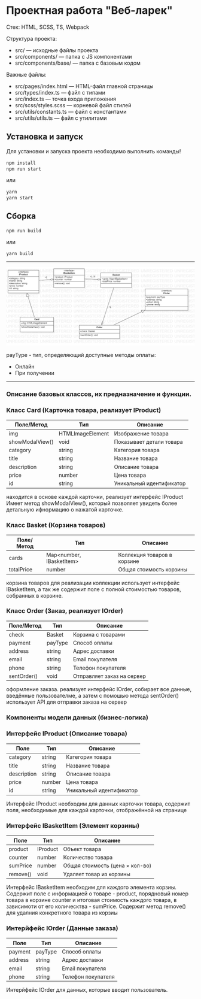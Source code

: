 # Проектная работа "Веб-ларек"

Стек: HTML, SCSS, TS, Webpack

Структура проекта:
- src/ — исходные файлы проекта
- src/components/ — папка с JS компонентами
- src/components/base/ — папка с базовым кодом

Важные файлы:
- src/pages/index.html — HTML-файл главной страницы
- src/types/index.ts — файл с типами
- src/index.ts — точка входа приложения
- src/scss/styles.scss — корневой файл стилей
- src/utils/constants.ts — файл с константами
- src/utils/utils.ts — файл с утилитами

## Установка и запуск
Для установки и запуска проекта необходимо выполнить команды!

```
npm install
npm run start
```

или

```
yarn
yarn start
```
## Сборка

```
npm run build
```

или

```
yarn build
```
---


![UML-схема](https://github.com/Arishka-Cherdants/web-larek-frontend/blob/main/image.png)

payType - тип, определяющий доступные методы оплаты:
- Онлайн 
- При получении

--- 

### Описание базовых классов, их предназначение и функции.

### Класс Card (Карточка товара, реализует IProduct)
| Поле/Метод       | Тип              | Описание                 |
|-----------------|-----------------|-------------------------|
| img            | HTMLImageElement | Изображение товара      |
| showModalView() | void            | Показывает детали товара |
| category       | string          | Категория товара        |
| title         | string          | Название товара         |
| description   | string          | Описание товара         |
| price         | number          | Цена товара             |
| id           | string          | Уникальный идентификатор |

находится в основе каждой карточки, реализует интерфейс IProduct
Имеет метод showModalView(), который позволяет увидеть более детальную ифнормацию
о нажатой карточке.

###  Класс Basket (Корзина товаров)
| Поле/Метод  | Тип                        | Описание                    |
|------------|---------------------------|-----------------------------|
| cards      | Map<number, IBasketItem>  | Коллекция товаров в корзине |
| totalPrice | number                     | Общая стоимость корзины     |

корзина товаров для реализации коллекции использует интерфейс IBasketItem, а так же содержит поле с полной стоимостью товаров, собранных в корзине.

### Класс Order (Заказ, реализует IOrder)
| Поле/Метод  | Тип     | Описание                   |
|------------|--------|--------------------------|
| check      | Basket | Корзина с товарами       |
| payment    | payType | Способ оплаты            |
| address    | string | Адрес доставки           |
| email      | string | Email покупателя         |
| phone      | string | Телефон покупателя       |
| sentOrder() | void   | Отправляет заказ на сервер |

оформление заказа. реализует интерфейс IOrder, собирает все данные, введённые пользователме, а затем с помошью метода sentOrder() использует API для отправки заказа на сервер

### Компоненты модели данных (бизнес-логика)

### Интерфейс IProduct (Описание товара)
| Поле        | Тип     | Описание             |
|------------|--------|----------------------|
| category   | string | Категория товара     |
| title      | string | Название товара      |
| description| string | Описание товара      |
| price      | number | Цена товара          |
| id         | string | Уникальный идентификатор |

Интерфейс IProduct необходим для данных карточки товара, содержит поля, необходимые для каждой карточки, отображённой на странице

### Интерфейс IBasketItem (Элемент корзины)
| Поле      | Тип      | Описание                          |
|----------|---------|----------------------------------|
| product  | IProduct | Объект товара                    |
| counter  | number  | Количество товара                 |
| sumPrice | number  | Общая стоимость (цена × кол-во)   |
| remove() | void    | Удаляет товар из корзины          |

Интерфейс IBasketItem необходим для каждого элемента корзиы. Содержит поле с информацией о товаре - product, порядновый номер товара в корзине counter и итоговая стоимость каждого товара, в зависимоти от его колическтва - sumPrice. Содержит метод remove() для удалния конкретного товара из корзиы

### Интерйфейс IOrder (Данные заказа)
| Поле     | Тип     | Описание             |
|---------|--------|----------------------|
| payment | payType | Способ оплаты        |
| address | string | Адрес доставки       |
| email   | string | Email покупателя     |
| phone   | string | Телефон покупателя   |

Интерйфейс IOrder для данных, которые вводит пользователь. 